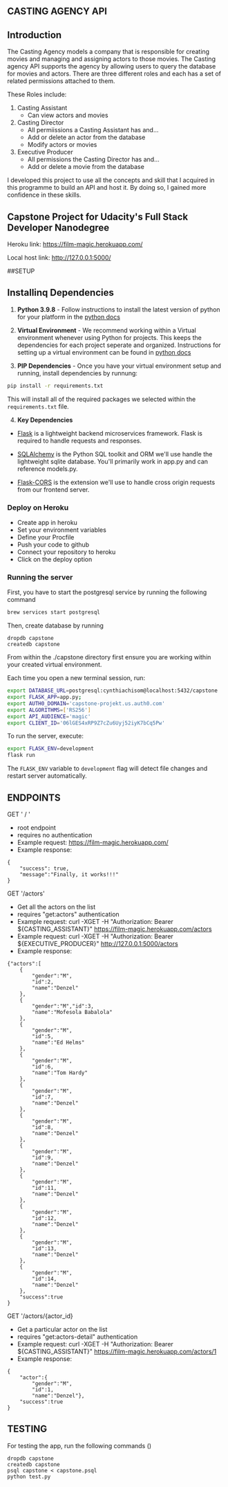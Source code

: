 ## CASTING AGENCY API

## Introduction

The Casting Agency models a company that is responsible for creating movies and managing and assigning actors to those movies.  The Casting agency API supports the agency by allowing users to query the database for movies and actors. There are three different roles and each has a set of related permissions attached to them.

These Roles include:
1. Casting Assistant
    - Can view actors and movies
2. Casting Director
    - All permiissions a Casting Assistant has and...
    -  Add or delete an actor from the database
    - Modify actors or movies
3. Executive Producer
    - All permissions the Casting Director has and...
    - Add or delete a movie from the database

I developed this project to use all the concepts and skill that I acquired in this programme to build an API and host it. By doing so, I gained more confidence in these skills.

## Capstone Project for Udacity's Full Stack Developer Nanodegree

Heroku link: https://film-magic.herokuapp.com/

Local host link: http://127.0.0.1:5000/

##SETUP

## Installinq Dependencies

1. **Python 3.9.8** - Follow instructions to install the latest version of python for your platform in the [python docs](https://docs.python.org/3/using/unix.html#getting-and-installing-the-latest-version-of-python)


2. **Virtual Environment** - We recommend working within a Virtual environment whenever using Python for projects. This keeps the dependencies for each project seperate and organized. Instructions for setting up a virtual environment can be found in [python docs](https://packaging.python.org/guides/installing-using-pip-and-virtual-environments/)

3. **PIP Dependencies** - Once you have your virtual environment setup and running, install dependencies by runnung:
```bash
pip install -r requirements.txt
```
This will install all of the required packages we selected within the `requirements.txt` file.


4. **Key Dependencies**
 - [Flask](http://flask.pocoo.org/)  is a lightweight backend microservices framework. Flask is required to handle requests and responses.

 - [SQLAlchemy](https://www.sqlalchemy.org/) is the Python SQL toolkit and ORM we'll use handle the lightweight sqlite database. You'll primarily work in app.py and can reference models.py. 

 - [Flask-CORS](https://flask-cors.readthedocs.io/en/latest/#) is the extension we'll use to handle cross origin requests from our frontend server. 

### Deploy on Heroku
 - Create app in heroku
 - Set your environment variables
 - Define your Procfile
 - Push your code to github
 - Connect your repository to heroku
 - Click on the deploy option

### Running the server

First, you have to start the postgresql service by running the following command

```bash
brew services start postgresql
```

Then, create database by running
```
dropdb capstone
createdb capstone
```

From within the ./capstone directory first ensure you are working within your created virtual environment.

Each time you open a new terminal session, run:

```bash
export DATABASE_URL=postgresql:cynthiachisom@localhost:5432/capstone
export FLASK_APP=app.py;
export AUTH0_DOMAIN='capstone-projekt.us.auth0.com'
export ALGORITHMS=['RS256']
export API_AUDIENCE='magic'
export CLIENT_ID='06lGES4xRP9Z7cZu6Uyj52iyK7bCq5Pw'
```

To run the server, execute:

```bash
export FLASK_ENV=development
flask run
```

The `FLASK_ENV` variable to `development` flag will detect file changes and restart server automatically.


## ENDPOINTS

GET ' / '
- root endpoint
- requires no authentication
- Example request: https://film-magic.herokuapp.com/
- Example response:
```
{
    "success": true,
    "message":"Finally, it works!!!"
}
```

GET '/actors'
- Get all the actors on the list
- requires "get:actors" authentication
- Example request: curl -XGET -H "Authorization: Bearer ${CASTING_ASSISTANT}" https://film-magic.herokuapp.com/actors
- Example request: curl -XGET -H "Authorization: Bearer ${EXECUTIVE_PRODUCER}" http://127.0.0.1:5000/actors
- Example response:
```
{"actors":[
    {
        "gender":"M",
        "id":2,
        "name":"Denzel"
    },
    {
        "gender":"M","id":3,
        "name":"Mofesola Babalola"
    },
    {
        "gender":"M",
        "id":5,
        "name":"Ed Helms"
    },
    {
        "gender":"M",
        "id":6,
        "name":"Tom Hardy"
    },
    {
        "gender":"M",
        "id":7,
        "name":"Denzel"
    },
    {
        "gender":"M",
        "id":8,
        "name":"Denzel"
    },
    {
        "gender":"M",
        "id":9,
        "name":"Denzel"
    },
    {
        "gender":"M",
        "id":11,
        "name":"Denzel"
    },
    {
        "gender":"M",
        "id":12,
        "name":"Denzel"
    },
    {
        "gender":"M",
        "id":13,
        "name":"Denzel"
    },
    {
        "gender":"M",
        "id":14,
        "name":"Denzel"
    },
    "success":true
}
```

GET '/actors/{actor_id}
- Get a particular actor on the list
- requires "get:actors-detail" authentication
- Example request: curl -XGET -H "Authorization: Bearer ${CASTING_ASSISTANT}" https://film-magic.herokuapp.com/actors/1
- Example response:
```
{
    "actor":{
        "gender":"M",
        "id":1,
        "name":"Denzel"},
    "success":true
}
```


## TESTING

For testing the app, run the following commands () 
```
dropdb capstone
createdb capstone
psql capstone < capstone.psql
python test.py
```